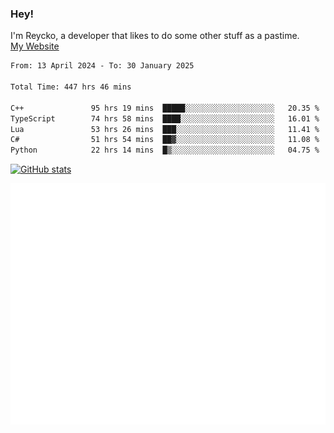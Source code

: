 ### Hey!
I'm Reycko, a developer that likes to do some other stuff as a pastime.  
[My Website](https://reycko.root.sx)

<!--START_SECTION:wakasection-->

```txt
From: 13 April 2024 - To: 30 January 2025

Total Time: 447 hrs 46 mins

C++               95 hrs 19 mins  █████░░░░░░░░░░░░░░░░░░░░   20.35 %
TypeScript        74 hrs 58 mins  ████░░░░░░░░░░░░░░░░░░░░░   16.01 %
Lua               53 hrs 26 mins  ███░░░░░░░░░░░░░░░░░░░░░░   11.41 %
C#                51 hrs 54 mins  ██▓░░░░░░░░░░░░░░░░░░░░░░   11.08 %
Python            22 hrs 14 mins  █▒░░░░░░░░░░░░░░░░░░░░░░░   04.75 %
```

<!--END_SECTION:wakasection-->

[![GitHub stats](https://github-readme-stats.vercel.app/api?username=Reycko&show_icons=true&theme=dark&hide_title=true&count_private=true)](https://github.com/anuraghazra/github-readme-stats)

![Metrics](/github-metrics.svg)
